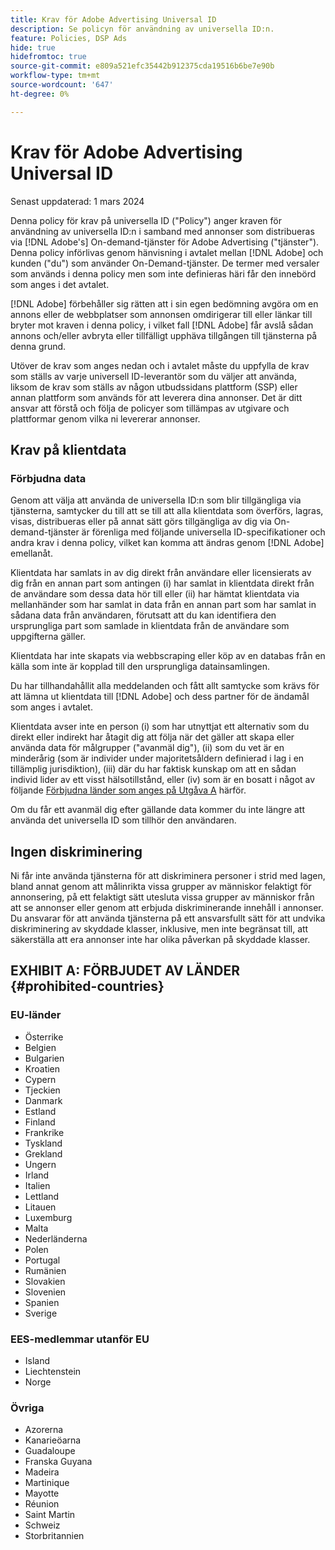 ```yaml
---
title: Krav för Adobe Advertising Universal ID
description: Se policyn för användning av universella ID:n.
feature: Policies, DSP Ads
hide: true
hidefromtoc: true
source-git-commit: e809a521efc35442b912375cda19516b6be7e90b
workflow-type: tm+mt
source-wordcount: '647'
ht-degree: 0%

---
```


# Krav för Adobe Advertising Universal ID

<!-- In TOC, but hidden from TOC and both external and internal search -->

Senast uppdaterad: 1 mars 2024

Denna policy för krav på universella ID (&quot;Policy&quot;) anger kraven för användning av universella ID:n i samband med annonser som distribueras via [!DNL Adobe's] On-demand-tjänster för Adobe Advertising (&quot;tjänster&quot;). Denna policy införlivas genom hänvisning i avtalet mellan [!DNL Adobe] och kunden (&quot;du&quot;) som använder On-Demand-tjänster. De termer med versaler som används i denna policy men som inte definieras häri får den innebörd som anges i det avtalet.

[!DNL Adobe] förbehåller sig rätten att i sin egen bedömning avgöra om en annons eller de webbplatser som annonsen omdirigerar till eller länkar till bryter mot kraven i denna policy, i vilket fall [!DNL Adobe] får avslå sådan annons och/eller avbryta eller tillfälligt upphäva tillgången till tjänsterna på denna grund.

Utöver de krav som anges nedan och i avtalet måste du uppfylla de krav som ställs av varje universell ID-leverantör som du väljer att använda, liksom de krav som ställs av någon utbudssidans plattform (SSP) eller annan plattform som används för att leverera dina annonser. Det är ditt ansvar att förstå och följa de policyer som tillämpas av utgivare och plattformar genom vilka ni levererar annonser.

## Krav på klientdata

### Förbjudna data

Genom att välja att använda de universella ID:n som blir tillgängliga via tjänsterna, samtycker du till att se till att alla klientdata som överförs, lagras, visas, distribueras eller på annat sätt görs tillgängliga av dig via On-demand-tjänster är förenliga med följande universella ID-specifikationer och andra krav i denna policy, vilket kan komma att ändras genom [!DNL Adobe] emellanåt.

Klientdata har samlats in av dig direkt från användare eller licensierats av dig från en annan part som antingen (i) har samlat in klientdata direkt från de användare som dessa data hör till eller (ii) har hämtat klientdata via mellanhänder som har samlat in data från en annan part som har samlat in sådana data från användaren, förutsatt att du kan identifiera den ursprungliga part som samlade in klientdata från de användare som uppgifterna gäller.

Klientdata har inte skapats via webbscraping eller köp av en databas från en källa som inte är kopplad till den ursprungliga datainsamlingen.

Du har tillhandahållit alla meddelanden och fått allt samtycke som krävs för att lämna ut klientdata till [!DNL Adobe] och dess partner för de ändamål som anges i avtalet.

Klientdata avser inte en person (i) som har utnyttjat ett alternativ som du direkt eller indirekt har åtagit dig att följa när det gäller att skapa eller använda data för målgrupper (&quot;avanmäl dig&quot;), (ii) som du vet är en minderårig (som är individer under majoritetsåldern definierad i lag i en tillämplig jurisdiktion), (iii) där du har faktisk kunskap om att en sådan individ lider av ett visst hälsotillstånd, eller (iv) som är en bosatt i något av följande [Förbjudna länder som anges på Utgåva A](#prohibited-countries) härför.

Om du får ett avanmäl dig efter gällande data kommer du inte längre att använda det universella ID som tillhör den användaren.

## Ingen diskriminering

Ni får inte använda tjänsterna för att diskriminera personer i strid med lagen, bland annat genom att målinrikta vissa grupper av människor felaktigt för annonsering, på ett felaktigt sätt utesluta vissa grupper av människor från att se annonser eller genom att erbjuda diskriminerande innehåll i annonser. Du ansvarar för att använda tjänsterna på ett ansvarsfullt sätt för att undvika diskriminering av skyddade klasser, inklusive, men inte begränsat till, att säkerställa att era annonser inte har olika påverkan på skyddade klasser.

## EXHIBIT A: FÖRBJUDET AV LÄNDER {#prohibited-countries}

### EU-länder

* Österrike
* Belgien
* Bulgarien
* Kroatien
* Cypern
* Tjeckien
* Danmark
* Estland
* Finland
* Frankrike
* Tyskland
* Grekland
* Ungern
* Irland
* Italien
* Lettland
* Litauen
* Luxemburg
* Malta
* Nederländerna
* Polen
* Portugal
* Rumänien
* Slovakien
* Slovenien
* Spanien
* Sverige

### EES-medlemmar utanför EU

* Island
* Liechtenstein
* Norge

### Övriga

* Azorerna
* Kanarieöarna
* Guadaloupe
* Franska Guyana
* Madeira
* Martinique
* Mayotte
* Réunion
* Saint Martin
* Schweiz
* Storbritannien
